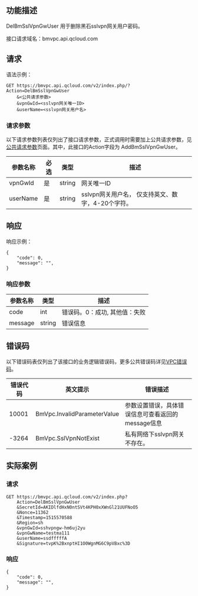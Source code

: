 ## 功能描述
DelBmSslVpnGwUser 用于删除黑石sslvpn网关用户密码。

接口请求域名：bmvpc.api.qcloud.com


## 请求

语法示例：
```
GET https://bmvpc.api.qcloud.com/v2/index.php/?Action=DelBmSslVpnGwUser
    &<公共请求参数>
	&vpnGwId=<sslvpn网关唯一ID>
    &userName=<sslvpn网关用户名>
```

### 请求参数
以下请求参数列表仅列出了接口请求参数，正式调用时需要加上公共请求参数，见<a href="/doc/api/372/4153" title="公共请求参数">公共请求参数</a>页面。其中，此接口的Action字段为 AddBmSslVpnGwUser。

| 参数名称 | 必选  | 类型 | 描述 |
|---------|---------|---------|---------|
| vpnGwId | 是 | string | 网关唯一ID |
| userName | 是 | string | sslvpn网关用户名， 仅支持英文、数字，4-20个字符。 |



## 响应
响应示例：
```
{
    "code": 0,
    "message": "",
}

```
### 响应参数
| 参数名称 | 类型 | 描述 |
|---------|---------|---------|
| code | int | 错误码。0：成功, 其他值：失败|
| message | string | 错误信息|


## 错误码
以下错误码表仅列出了该接口的业务逻辑错误码，更多公共错误码详见<a href="http://tcecqpoc.fsphere.cn/doc/api/245/4924" title="VPC错误码">VPC错误码</a>。
 
| 错误代码 | 英文提示 | 错误描述 |
|---------|---------|---------|
| 10001 | BmVpc.InvalidParameterValue | 参数设置错误，具体错误信息可查看返回的message信息 |
| -3264 | BmVpc.SslVpnNotExist | 私有网络下sslvpn网关不存在。 |


## 实际案例
### 请求
```
GET https://bmvpc.api.qcloud.com/v2/index.php?
	Action=DelBmSslVpnGwUser
	&SecretId=AKIDlfdHxN0ntSVt4KPH0xXWnGl21UUFNoO5
	&Nonce=11362
	&Timestamp=1515570588
	&Region=sh
	&vpnGwId=sshvpngw-hm6uj2yu
	&vpnGwName=testma111
	&userName=ssdfffffA
	&Signature=tvpK%2BxnptHI1O0WgnMG6C9pVBxc%3D
```

### 响应
```
{
    "code": 0,
    "message": "",
}
```